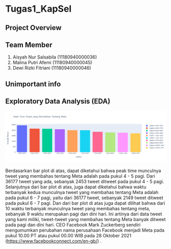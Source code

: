 # Tugas1_KapSel 
## Project Overview
## Team Member
1. Aisyah Nur Salsabila (11180940000036)
2. Malina Putri Afemi   (11180940000045)
3. Dewi Rizki Fitriani  (11180940000046)
## Unimportant info

## Exploratory Data Analysis (EDA)
![alt text](https://github.com/dewirizki/Tugas1_KapSel/blob/main/PeakTime.png)

Berdasarkan bar plot di atas, dapat diketahui bahwa peak time munculnya tweet yang membahas tentang Meta adalah pada pukul 4 - 5 pagi. Dari 36177 tweet yang ada, sebanyak 2453 tweet ditweet pada pukul 4 - 5 pagi. Selanjutnya dari bar plot di atas, juga dapat diketahui bahwa waktu terbanyak kedua munculnya tweet yang membahas tentang Meta adalah pada pukul 6 - 7 pagi, yaitu dari 36177 tweet, sebanyak 2149 tweet ditweet pada pukul 6 - 7 pagi. Dan dari bar plot di atas juga dapat dilihat bahwa dari 10 waktu terbanyak munculnya tweet yang membahas tentang meta, sebanyak 9 waktu merupakan pagi dan dini hari. Ini artinya dari data tweet yang kami miliki, tweet-tweet yang membahas tentang Meta banyak ditweet pada pagi dan dini hari. CEO Facebook Mark Zuckerberg sendiri mengumumkan perubahan nama perusahaan Facebook menjadi Meta pada pukul 10.00 PT atau pukul 00.00 WIB pada 28 Oktober 2021 (https://www.facebookconnect.com/en-gb/) .

